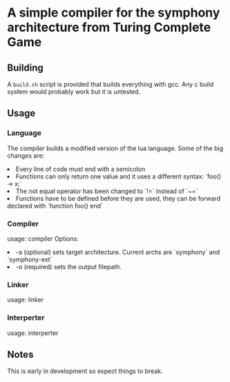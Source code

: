 # A simple compiler for the symphony architecture from Turing Complete Game
## Building
A `build.sh` script is provided that builds everything with gcc. Any c build system would probably work but it is untested.

## Usage
### Language
The compiler builds a modified version of the lua language.
Some of the big changes are:
<li>Every line of code must end with a semicolon</li>
<li>Functions can only return one value and it uses a different syntax: `foo() -> x;`</li>
<li>The not equal operator has been changed to `!=` instead of `~=`</li>
<li>Functions have to be defined before they are used, they can be forward declared with `function foo() end`</li>

### Compiler
usage: compiler <opts> <in file>
Options:
<li>-a <arch>  (optional) sets target architecture. Current archs are `symphony` and `symphony-ext`</li> 
<li>-o <file>  (required) sets the output filepath. </li>

### Linker
usage: linker <out file> <in files>

### Interperter
usage: interperter <file>

## Notes
This is early in development so expect things to break.
